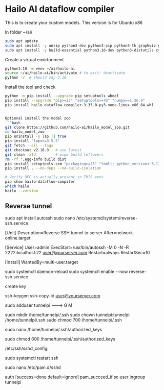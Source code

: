 # Hailo AI dataflow compiler

This is to create your custom models. This version is for Ubuntu x86

In folder ~/ai/

```bash
sudo apt update
sudo apt install -y unzip python3-dev python3-pip python3-tk graphviz graphviz-dev build-essential virtualenv
sudo apt install -y build-essential python3.10-dev python3-distutils cython3
````

Create a virtual envirtonment
```bash
python3.10 -m venv ~/ai/hailo-ai
source ~/ai/hailo-ai/bin/activate # to exit: deactivate
python -V  # should say 3.10
````

Install the tool and check
```bash
python -m pip install --upgrade pip setuptools wheel
pip install --upgrade "pip>=25" "setuptools>=70" "numpy==1.26.4"
pip install hailo_dataflow_compiler-3.33.0-py3-none-linux_x86_64.whl


Optional install the model zoo
```bash
git clone https://github.com/hailo-ai/hailo_model_zoo.git
cd hailo_model_zoo
pip uninstall -y lap || true
pip install "lapx>=0.5.5"
git fetch --all --tags
git checkout v2.16.0   # use latest
git clean -xfd         # wipe build leftovers
rm -rf *.egg-info build dist
pip install setuptools-scm "packaging>=23" "tomli; python_version<'3.11'"
pip install . --no-deps --no-build-isolation

# Verify DFC is actually present in THIS venv
pip show hailo-dataflow-compiler
which hailo
hailo --version
```

## Reverse tunnel

sudo apt install autossh
sudo nano /etc/systemd/system/reverse-ssh.service


[Unit]
Description=Reverse SSH tunnel to server
After=network-online.target

[Service]
User=admin
ExecStart=/usr/bin/autossh -M 0 -N -R 2222:localhost:22 user@yourserver.com
Restart=always
RestartSec=10

[Install]
WantedBy=multi-user.target


sudo systemctl daemon-reload
sudo systemctl enable --now reverse-ssh.service


create key

ssh-keygen
ssh-copy-id user@yourserver.com


sudo adduser tunnelpi ---> G M

sudo mkdir /home/tunnelpi/.ssh
sudo chown tunnelpi:tunnelpi /home/tunnelpi/.ssh
sudo chmod 700 /home/tunnelpi/.ssh

sudo nano /home/tunnelpi/.ssh/authorized_keys

sudo chmod 600 /home/tunnelpi/.ssh/authorized_keys

/etc/ssh/sshd_config

sudo systemctl restart ssh


sudo nano /etc/pam.d/sshd

auth [success=done default=ignore] pam_succeed_if.so user ingroup tunnelpi

